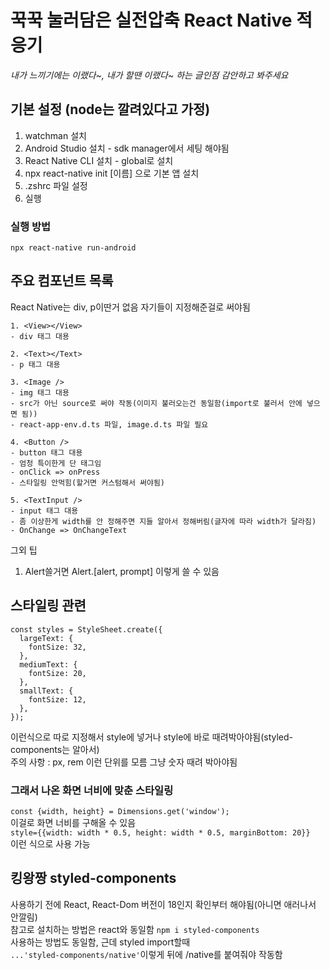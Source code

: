 # 꾹꾹 눌러담은 실전압축 React Native 적응기

_내가 느끼기에는 이랬다~, 내가 할땐 이랬다~ 하는 글인점 감안하고 봐주세요_

## 기본 설정 (node는 깔려있다고 가정)

1. watchman 설치
2. Android Studio 설치 - sdk manager에서 세팅 해야됨
3. React Native CLI 설치 - global로 설치
4. npx react-native init [이름] 으로 기본 앱 설치
5. .zshrc 파일 설정
6. 실행

### 실행 방법

`npx react-native run-android`

## 주요 컴포넌트 목록

React Native는 div, p이딴거 없음 자기들이 지정해준걸로 써야됨

```
1. <View></View>
- div 태그 대용

2. <Text></Text>
- p 태그 대용

3. <Image />
- img 태그 대용
- src가 아닌 source로 써야 작동(이미지 불러오는건 동일함(import로 불러서 안에 넣으면 됨))
- react-app-env.d.ts 파일, image.d.ts 파일 필요

4. <Button />
- button 태그 대용
- 엄청 특이한게 단 태그임
- onClick => onPress
- 스타일링 안먹힘(할거면 커스텀해서 써야됨)

5. <TextInput />
- input 태그 대용
- 좀 이상한게 width를 안 정해주면 지들 알아서 정해버림(글자에 따라 width가 달라짐)
- OnChange => OnChangeText
```

그외 팁<br/>

1. Alert쓸거면 Alert.[alert, prompt] 이렇게 쓸 수 있음

## 스타일링 관련

```
const styles = StyleSheet.create({
  largeText: {
    fontSize: 32,
  },
  mediumText: {
    fontSize: 20,
  },
  smallText: {
    fontSize: 12,
  },
});
```

이런식으로 따로 지정해서 style에 넣거나 style에 바로 때려박아야됨(styled-components는 알아서)<br/>
주의 사항 : px, rem 이런 단위를 모름 그냥 숫자 때려 박아야됨<br/>

### 그래서 나온 화면 너비에 맞춘 스타일링

`const {width, height} = Dimensions.get('window');`<br/>
이걸로 화면 너비를 구해올 수 있음<br/>
`style={{width: width * 0.5, height: width * 0.5, marginBottom: 20}}`<br/>
이런 식으로 사용 가능<br/>

## 킹왕짱 styled-components

사용하기 전에 React, React-Dom 버전이 18인지 확인부터 해야됨(아니면 애러나서 안깔림)<br/>
참고로 설치하는 방법은 react와 동일함 `npm i styled-components`<br/>
사용하는 방법도 동일함, 근데 styled import할때 <br/>
`...'styled-components/native'`이렇게 뒤에 /native를 붙여줘야 작동함

